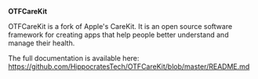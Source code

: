 **OTFCareKit**

OTFCareKit is a fork of Apple's CareKit. It is an open source software framework for creating apps that help people better understand and manage their health.

The full documentation is available here: https://github.com/HippocratesTech/OTFCareKit/blob/master/README.md
